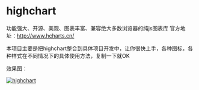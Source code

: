 # highchart
功能强大、开源、美观、图表丰富、兼容绝大多数浏览器的纯js图表库
官方地址：http://www.hcharts.cn/

本项目主要是把highchart整合到具体项目开发中，让你很快上手，各种图标，各种样式在不同情况下的具体使用方法，复制一下就OK

效果图：

<p><a href="https://github.com/holdon521/highchart/blob/master/images/OA1.png" target="_blank"><img src="https://github.com/holdon521/highchart/blob/master/images/OA1.png" alt="highchart" data-canonical-src="https://github.com/holdon521/highchart/blob/master/images/OA1.png" style="max-width:100%;"></a></p>
